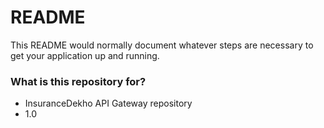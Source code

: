 # README #

This README would normally document whatever steps are necessary to get your application up and running.

### What is this repository for? ###

* InsuranceDekho API Gateway repository
* 1.0
